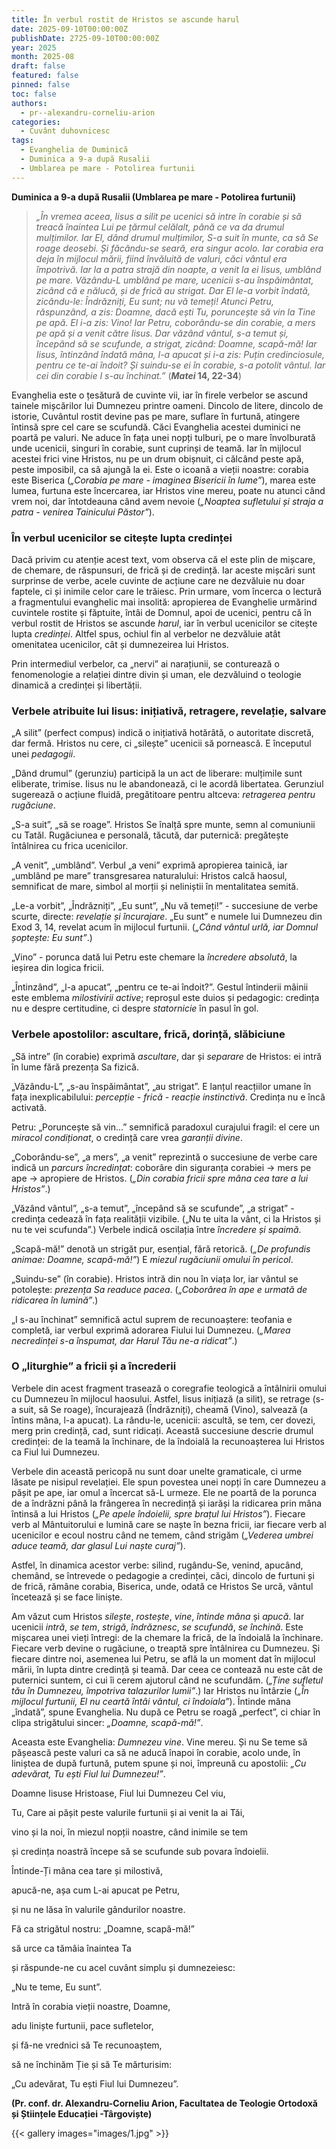```yaml
---
title: În verbul rostit de Hristos se ascunde harul
date: 2025-09-10T00:00:00Z
publishDate: 2725-09-10T00:00:00Z
year: 2025
month: 2025-08
draft: false
featured: false
pinned: false
toc: false
authors:
  - pr--alexandru-corneliu-arion
categories:
  - Cuvânt duhovnicesc
tags:
  - Evanghelia de Duminică
  - Duminica a 9-a după Rusalii
  - Umblarea pe mare - Potolirea furtunii 
---
```

**Duminica a 9-a după Rusalii (Umblarea pe mare - Potolirea furtunii)**

> _„În vremea aceea, Iisus a silit pe ucenici să intre în corabie și să treacă înaintea Lui pe țărmul celălalt, până ce va da drumul mulțimilor. Iar El, dând drumul mulțimilor, S-a suit în munte, ca să Se roage deosebi. Și făcându-se seară, era singur acolo. Iar corabia era deja în mijlocul mării, fiind învăluită de valuri, căci vântul era împotrivă. Iar la a patra strajă din noapte, a venit la ei Iisus, umblând pe mare. Văzându-L umblând pe mare, ucenicii s-au înspăimântat, zicând că e nălucă, și de frică au strigat. Dar El le-a vorbit îndată, zicându-le: Îndrăzniți, Eu sunt; nu vă temeți! Atunci Petru, răspunzând, a zis: Doamne, dacă ești Tu, poruncește să vin la Tine pe apă. El i-a zis: Vino! Iar Petru, coborându-se din corabie, a mers pe apă și a venit către Iisus. Dar văzând vântul, s-a temut și, începând să se scufunde, a strigat, zicând: Doamne, scapă-mă! Iar Iisus, întinzând îndată mâna, l-a apucat și i-a zis: Puțin credinciosule, pentru ce te-ai îndoit? Și suindu-se ei în corabie, s-a potolit vântul. Iar cei din corabie I s-au închinat.”_ (**_Matei_ 14, 22-34**)

Evanghelia este o țesătură de cuvinte vii, iar în firele verbelor se ascund tainele mișcărilor lui Dumnezeu printre oameni. Dincolo de litere, dincolo de istorie, Cuvântul rostit devine pas pe mare, suflare în furtună, atingere întinsă spre cel care se scufundă. Căci Evanghelia acestei duminici ne poartă pe valuri. Ne aduce în fața unei nopți tulburi, pe o mare învolburată unde ucenicii, singuri în corabie, sunt cuprinși de teamă. Iar în mijlocul acestei frici vine Hristos, nu pe un drum obișnuit, ci călcând peste apă, peste imposibil, ca să ajungă la ei. Este o icoană a vieții noastre: corabia este Biserica (_„Corabia pe mare - imaginea Bisericii în lume”_), marea este lumea, furtuna este încercarea, iar Hristos vine mereu, poate nu atunci când vrem noi, dar întotdeauna când avem nevoie (_„Noaptea sufletului și straja a patra - venirea Tainicului Păstor”_).

### În verbul ucenicilor se citește lupta credinței

Dacă privim cu atenție acest text, vom observa că el este plin de mișcare, de chemare, de răspunsuri, de frică și de credință. Iar aceste mișcări sunt surprinse de verbe, acele cuvinte de acțiune care ne dezvăluie nu doar faptele, ci și inimile celor care le trăiesc. Prin urmare, vom încerca o lectură a fragmentului evanghelic mai insolită: apropierea de Evanghelie urmărind cuvintele rostite și făptuite, întâi de Domnul, apoi de ucenici, pentru că în verbul rostit de Hristos se ascunde _harul_, iar în verbul ucenicilor se citește lupta _credinței_. Altfel spus, ochiul fin al verbelor ne dezvăluie atât omenitatea ucenicilor, cât și dumnezeirea lui Hristos.

Prin intermediul verbelor, ca „nervi” ai narațiunii, se conturează o fenomenologie a relației dintre divin și uman, ele dezvăluind o teologie dinamică a credinței și libertății.

### Verbele atribuite lui Iisus: inițiativă, retragere, revelație, salvare

„A silit” (perfect compus) indică o inițiativă hotărâtă, o autoritate discretă, dar fermă. Hristos nu cere, ci „silește” ucenicii să pornească. E începutul unei _pedagogii_.

„Dând drumul” (gerunziu) participă la un act de liberare: mulțimile sunt eliberate, trimise. Iisus nu le abandonează, ci le acordă libertatea. Gerunziul sugerează o acțiune fluidă, pregătitoare pentru altceva: _retragerea pentru rugăciune_.

„S-a suit”, „să se roage”. Hristos Se înalță spre munte, semn al comuniunii cu Tatăl. Rugăciunea e personală, tăcută, dar puternică: pregătește întâlnirea cu frica ucenicilor.

„A venit”, „umblând”. Verbul „a veni” exprimă apropierea tainică, iar „umblând pe mare” transgresarea naturalului: Hristos calcă haosul, semnificat de mare, simbol al morții și neliniștii în mentalitatea semită.

„Le-a vorbit”, „Îndrăzniți”, „Eu sunt”, „Nu vă temeți!” - succesiune de verbe scurte, directe: _revelație și încurajare_. „Eu sunt” e numele lui Dumnezeu din Exod 3, 14, revelat acum în mijlocul furtunii. (_„Când vântul urlă, iar Domnul șoptește: Eu sunt”_.)

„Vino” - porunca dată lui Petru este chemare la _încredere absolută_, la ieșirea din logica fricii.

„Întinzând”, „l-a apucat”, „pentru ce te-ai îndoit?”. Gestul întinderii mâinii este emblema _milostivirii active_; reproșul este duios și pedagogic: credința nu e despre certitudine, ci despre _statornicie_ în pasul în gol.

### Verbele apostolilor: ascultare, frică, dorință, slăbiciune

„Să intre” (în corabie) exprimă _ascultare_, dar și _separare_ de Hristos: ei intră în lume fără prezența Sa fizică.

„Văzându-L”, „s-au înspăimântat”, „au strigat”. E lanțul reacțiilor umane în fața inexplicabilului: _percepție - frică - reacție instinctivă_. Credința nu e încă activată.

Petru: „Poruncește să vin…” semnifică paradoxul curajului fragil: el cere un _miracol condiționat_, o credință care vrea _garanții divine_.

„Coborându-se”, „a mers”, „a venit” reprezintă o succesiune de verbe care indică un _parcurs încredințat_: coborâre din siguranța corabiei → mers pe ape → apropiere de Hristos. (_„Din corabia fricii spre mâna cea tare a lui Hristos”_.)

„Văzând vântul”, „s-a temut”, „începând să se scufunde”, „a strigat” - credința cedează în fața realității vizibile. („Nu te uita la vânt, ci la Hristos și nu te vei scufunda”.) Verbele indică oscilația între _încredere și spaimă_.

„Scapă-mă!” denotă un strigăt pur, esențial, fără retorică. (_„De profundis animae: Doamne, scapă-mă!”_) E _miezul rugăciunii omului în pericol_.

„Suindu-se” (în corabie). Hristos intră din nou în viața lor, iar vântul se potolește: _prezența Sa readuce pacea_. (_„Coborârea în ape e urmată de ridicarea în lumină”_.)

„I s-au închinat” semnifică actul suprem de recunoaștere: teofania e completă, iar verbul exprimă adorarea Fiului lui Dumnezeu. (_„Marea necredinței s-a înspumat, dar Harul Tău ne-a ridicat”_.)

### O „liturghie” a fricii și a încrederii

Verbele din acest fragment trasează o coregrafie teologică a întâlnirii omului cu Dumnezeu în mijlocul haosului. Astfel, Iisus inițiază (a silit), se retrage (s-a suit, să Se roage), încurajează (Îndrăzniți), cheamă (Vino), salvează (a întins mâna, l-a apucat). La rându-le, ucenicii: ascultă, se tem, cer dovezi, merg prin credință, cad, sunt ridicați. Această succesiune descrie drumul credinței: de la teamă la închinare, de la îndoială la recunoașterea lui Hristos ca Fiul lui Dumnezeu.

Verbele din această pericopă nu sunt doar unelte gramaticale, ci urme lăsate pe nisipul revelației. Ele spun povestea unei nopți în care Dumnezeu a pășit pe ape, iar omul a încercat să-L urmeze. Ele ne poartă de la porunca de a îndrăzni până la frângerea în necredință și iarăși la ridicarea prin mâna întinsă a lui Hristos (_„Pe apele îndoielii, spre brațul lui Hristos”_). Fiecare verb al Mântuitorului e lumină care se naște în bezna fricii, iar fiecare verb al ucenicilor e ecoul nostru când ne temem, când strigăm (_„Vederea umbrei aduce teamă, dar glasul Lui naște curaj”_).

Astfel, în dinamica acestor verbe: silind, rugându-Se, venind, apucând, chemând, se întrevede o pedagogie a credinței, căci, dincolo de furtuni și de frică, rămâne corabia, Biserica, unde, odată ce Hristos Se urcă, vântul încetează și se face liniște.

Am văzut cum Hristos _silește_, _rostește_, _vine_, _întinde mâna_ și _apucă_. Iar ucenicii _intră_, _se tem_, _strigă_, _îndrăznesc_, _se scufundă_, _se închină_. Este mișcarea unei vieți întregi: de la chemare la frică, de la îndoială la închinare. Fiecare verb devine o rugăciune, o treaptă spre întâlnirea cu Dumnezeu. Și fiecare dintre noi, asemenea lui Petru, se află la un moment dat în mijlocul mării, în lupta dintre credință și teamă. Dar ceea ce contează nu este cât de puternici suntem, ci cui îi cerem ajutorul când ne scufundăm. (_„Ține sufletul tău în Dumnezeu, împotriva talazurilor lumii”_.) Iar Hristos nu întârzie (_„În mijlocul furtunii, El nu ceartă întâi vântul, ci îndoiala”_). Întinde mâna „îndată”, spune Evanghelia. Nu după ce Petru se roagă „perfect”, ci chiar în clipa strigătului sincer: _„Doamne, scapă-mă!”_.

Aceasta este Evanghelia: _Dumnezeu vine_. Vine mereu. Și nu Se teme să pășească peste valuri ca să ne aducă înapoi în corabie, acolo unde, în liniștea de după furtună, putem spune și noi, împreună cu apostolii: _„Cu adevărat, Tu ești Fiul lui Dumnezeu!”_.

Doamne Iisuse Hristoase, Fiul lui Dumnezeu Cel viu,

Tu, Care ai pășit peste valurile furtunii și ai venit la ai Tăi,

vino și la noi, în miezul nopții noastre, când inimile se tem

și credința noastră începe să se scufunde sub povara îndoielii.

Întinde-Ți mâna cea tare și milostivă,

apucă-ne, așa cum L-ai apucat pe Petru,

și nu ne lăsa în valurile gândurilor noastre.

Fă ca strigătul nostru: „Doamne, scapă-mă!”

să urce ca tămâia înaintea Ta

și răspunde-ne cu acel cuvânt simplu și dumnezeiesc:

„Nu te teme, Eu sunt”.

Intră în corabia vieții noastre, Doamne,

adu liniște furtunii, pace sufletelor,

și fă-ne vrednici să Te recunoaștem,

să ne închinăm Ție și să Te mărturisim:

„Cu adevărat, Tu ești Fiul lui Dumnezeu”.

**(Pr. conf. dr. Alexandru-Corneliu Arion, Facultatea de Teologie Ortodoxă și Științele Educației -Târgoviște)**

{{< gallery images="images/1.jpg" >}}